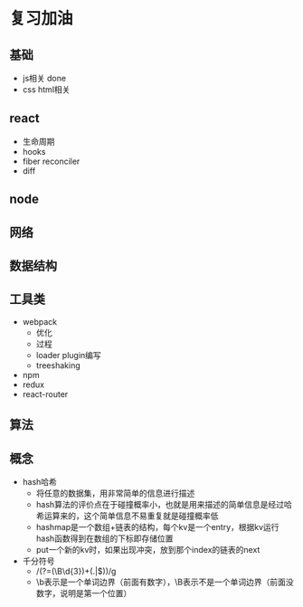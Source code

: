 # 复习加油

## 基础

- js相关 done
- css html相关

## react

- 生命周期
- hooks
- fiber reconciler
- diff

## node

## 网络

## 数据结构

## 工具类

- webpack
  - 优化
  - 过程
  - loader plugin编写
  - treeshaking
- npm
- redux
- react-router

## 算法

## 概念

- hash哈希
  - 将任意的数据集，用非常简单的信息进行描述
  - hash算法的评价点在于碰撞概率小，也就是用来描述的简单信息是经过哈希运算来的，这个简单信息不易重复就是碰撞概率低
  - hashmap是一个数组+链表的结构，每个kv是一个entry，根据kv运行hash函数得到在数组的下标即存储位置
  - put一个新的kv时，如果出现冲突，放到那个index的链表的next
- 千分符号
  - /(?=(\B\d{3})+(\.|$))/g
  - \b表示是一个单词边界（前面有数字），\B表示不是一个单词边界（前面没数字，说明是第一个位置）